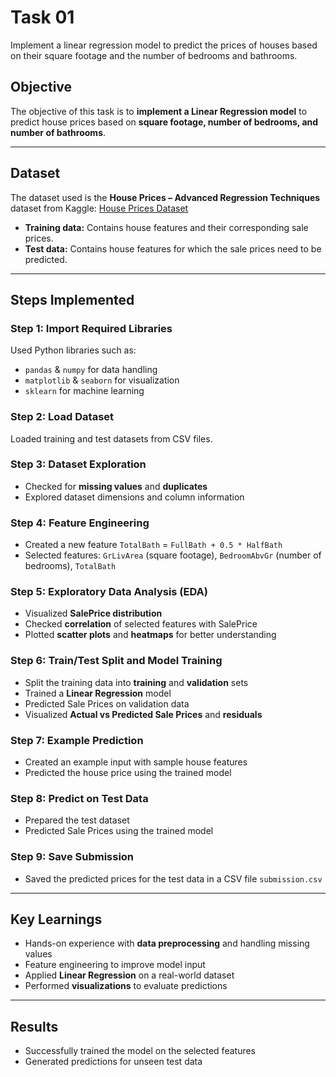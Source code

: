 # Task 01
Implement a linear regression model to predict the prices of houses based on their square footage and the number of bedrooms and bathrooms.

## Objective

The objective of this task is to **implement a Linear Regression model** to predict house prices based on **square footage, number of bedrooms, and number of bathrooms**.

---

## Dataset

The dataset used is the **House Prices – Advanced Regression Techniques** dataset from Kaggle:
[House Prices Dataset](https://www.kaggle.com/c/house-prices-advanced-regression-techniques/data)

* **Training data:** Contains house features and their corresponding sale prices.
* **Test data:** Contains house features for which the sale prices need to be predicted.

---

## Steps Implemented

### Step 1: Import Required Libraries

Used Python libraries such as:

* `pandas` & `numpy` for data handling
* `matplotlib` & `seaborn` for visualization
* `sklearn` for machine learning

### Step 2: Load Dataset

Loaded training and test datasets from CSV files.

### Step 3: Dataset Exploration

* Checked for **missing values** and **duplicates**
* Explored dataset dimensions and column information

### Step 4: Feature Engineering

* Created a new feature `TotalBath` = `FullBath + 0.5 * HalfBath`
* Selected features: `GrLivArea` (square footage), `BedroomAbvGr` (number of bedrooms), `TotalBath`

### Step 5: Exploratory Data Analysis (EDA)

* Visualized **SalePrice distribution**
* Checked **correlation** of selected features with SalePrice
* Plotted **scatter plots** and **heatmaps** for better understanding

### Step 6: Train/Test Split and Model Training

* Split the training data into **training** and **validation** sets
* Trained a **Linear Regression** model
* Predicted Sale Prices on validation data
* Visualized **Actual vs Predicted Sale Prices** and **residuals**

### Step 7: Example Prediction

* Created an example input with sample house features
* Predicted the house price using the trained model

### Step 8: Predict on Test Data

* Prepared the test dataset
* Predicted Sale Prices using the trained model

### Step 9: Save Submission

* Saved the predicted prices for the test data in a CSV file `submission.csv`

---

## Key Learnings

* Hands-on experience with **data preprocessing** and handling missing values
* Feature engineering to improve model input
* Applied **Linear Regression** on a real-world dataset
* Performed **visualizations** to evaluate predictions

---

## Results

* Successfully trained the model on the selected features
* Generated predictions for unseen test data
